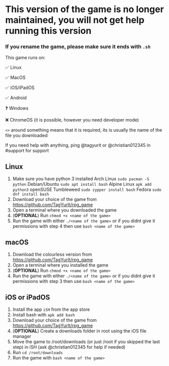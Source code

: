 # This version of the game is no longer maintained, you will not get help running this version

### If you rename the game, please make sure it ends with `.sh`
This game runs on:

✅ Linux

✅ MacOS

✅ iOS/iPadOS

✅ Android

❓ Windows

❌  ChromeOS (it is possible, however you need developer mode)

`<>` around something means that it is required, its is usually the name of the file you downloaded

If you need help with anything, ping @tagyurit or @christian012345 in #support for support


## Linux
1. Make sure you have python 3 installed
Arch Linux
`sudo pacman -S python`
Debian/Ubuntu
`sudo apt install bash`
Alpine Linux
`apk add python3`
openSUSE Tumbleweed
`sudo zypper install bash`
Fedora
`sudo dnf install bash`
3. Download your choice of the game from <https://github.com/TagYurIt/rpg_game>
4. Open a terminal where you downloaded the game
5. (**OPTIONAL**) Run `chmod +x <name of the game>`
6. Run the game with either `./<name of the game>` or if you didnt give it permissions with step 4 then use `bash <name of the game>`

## macOS
1. Download the colourless version from <https://github.com/TagYurIt/rpg_game>
2.  Open a terminal where you installed the game
3. (**OPTIONAL**) Run `chmod +x <name of the game>`
4. Run the game with either `./<name of the game>` or if you didnt give it permissions with step 3 then use `bash <name of the game>`

## iOS or iPadOS
1. Install the app `iSH` from the app store
2. Install bash with `apk add bash`
3. Download your choice of the game from <https://github.com/TagYurIt/rpg_game>
4. (**OPTIONAL**) Create a downloads folder in root using the iOS file manager
4. Move the game to /root/downloads (or just /root if you skipped the last step) in iSH (ask @christian012345 for help if needed)
5. Run `cd /root/downloads`
6. Run the game with `bash <name of the game>`
